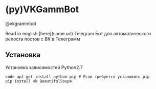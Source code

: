 (py)VKGammBot
==================
@vkgrammbot

Read in english [here](some url)
Telegram Бот для автоматического репоста постов с ВК в Телеграмм

Установка
-----------------
Установка зависимостей Python2.7
```
sudo apt-get install python-pip # Если требуется установить pip 
pip install vk BeautifulSoup4 
```
